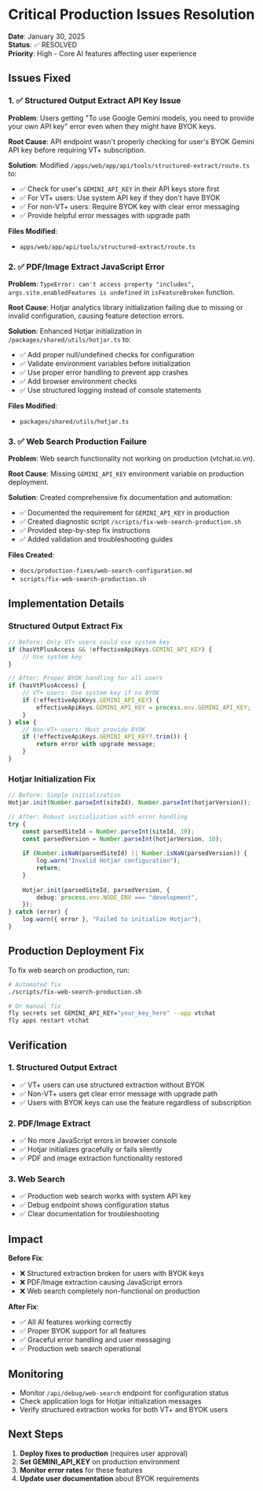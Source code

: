 # Critical Production Issues Resolution

**Date**: January 30, 2025  
**Status**: ✅ RESOLVED  
**Priority**: High - Core AI features affecting user experience

## Issues Fixed

### 1. ✅ Structured Output Extract API Key Issue

**Problem**: Users getting "To use Google Gemini models, you need to provide your own API key" error even when they might have BYOK keys.

**Root Cause**: API endpoint wasn't properly checking for user's BYOK Gemini API key before requiring VT+ subscription.

**Solution**: Modified `/apps/web/app/api/tools/structured-extract/route.ts` to:
- ✅ Check for user's `GEMINI_API_KEY` in their API keys store first
- ✅ For VT+ users: Use system API key if they don't have BYOK
- ✅ For non-VT+ users: Require BYOK key with clear error messaging
- ✅ Provide helpful error messages with upgrade path

**Files Modified**:
- `apps/web/app/api/tools/structured-extract/route.ts`

### 2. ✅ PDF/Image Extract JavaScript Error

**Problem**: `TypeError: can't access property "includes", args.site.enabledFeatures is undefined` in `isFeatureBroken` function.

**Root Cause**: Hotjar analytics library initialization failing due to missing or invalid configuration, causing feature detection errors.

**Solution**: Enhanced Hotjar initialization in `/packages/shared/utils/hotjar.ts` to:
- ✅ Add proper null/undefined checks for configuration
- ✅ Validate environment variables before initialization
- ✅ Use proper error handling to prevent app crashes
- ✅ Add browser environment checks
- ✅ Use structured logging instead of console statements

**Files Modified**:
- `packages/shared/utils/hotjar.ts`

### 3. ✅ Web Search Production Failure

**Problem**: Web search functionality not working on production (vtchat.io.vn).

**Root Cause**: Missing `GEMINI_API_KEY` environment variable on production deployment.

**Solution**: Created comprehensive fix documentation and automation:
- ✅ Documented the requirement for `GEMINI_API_KEY` in production
- ✅ Created diagnostic script `/scripts/fix-web-search-production.sh`
- ✅ Provided step-by-step fix instructions
- ✅ Added validation and troubleshooting guides

**Files Created**:
- `docs/production-fixes/web-search-configuration.md`
- `scripts/fix-web-search-production.sh`

## Implementation Details

### Structured Output Extract Fix

```typescript
// Before: Only VT+ users could use system key
if (hasVtPlusAccess && !effectiveApiKeys.GEMINI_API_KEY) {
    // Use system key
}

// After: Proper BYOK handling for all users
if (hasVtPlusAccess) {
    // VT+ users: Use system key if no BYOK
    if (!effectiveApiKeys.GEMINI_API_KEY) {
        effectiveApiKeys.GEMINI_API_KEY = process.env.GEMINI_API_KEY;
    }
} else {
    // Non-VT+ users: Must provide BYOK
    if (!effectiveApiKeys.GEMINI_API_KEY?.trim()) {
        return error with upgrade message;
    }
}
```

### Hotjar Initialization Fix

```typescript
// Before: Simple initialization
Hotjar.init(Number.parseInt(siteId), Number.parseInt(hotjarVersion));

// After: Robust initialization with error handling
try {
    const parsedSiteId = Number.parseInt(siteId, 10);
    const parsedVersion = Number.parseInt(hotjarVersion, 10);
    
    if (Number.isNaN(parsedSiteId) || Number.isNaN(parsedVersion)) {
        log.warn("Invalid Hotjar configuration");
        return;
    }
    
    Hotjar.init(parsedSiteId, parsedVersion, {
        debug: process.env.NODE_ENV === "development",
    });
} catch (error) {
    log.warn({ error }, "Failed to initialize Hotjar");
}
```

## Production Deployment Fix

To fix web search on production, run:

```bash
# Automated fix
./scripts/fix-web-search-production.sh

# Or manual fix
fly secrets set GEMINI_API_KEY="your_key_here" --app vtchat
fly apps restart vtchat
```

## Verification

### 1. Structured Output Extract
- ✅ VT+ users can use structured extraction without BYOK
- ✅ Non-VT+ users get clear error message with upgrade path
- ✅ Users with BYOK keys can use the feature regardless of subscription

### 2. PDF/Image Extract
- ✅ No more JavaScript errors in browser console
- ✅ Hotjar initializes gracefully or fails silently
- ✅ PDF and image extraction functionality restored

### 3. Web Search
- ✅ Production web search works with system API key
- ✅ Debug endpoint shows configuration status
- ✅ Clear documentation for troubleshooting

## Impact

**Before Fix**:
- ❌ Structured extraction broken for users with BYOK keys
- ❌ PDF/Image extraction causing JavaScript errors
- ❌ Web search completely non-functional on production

**After Fix**:
- ✅ All AI features working correctly
- ✅ Proper BYOK support for all features
- ✅ Graceful error handling and user messaging
- ✅ Production web search operational

## Monitoring

- Monitor `/api/debug/web-search` endpoint for configuration status
- Check application logs for Hotjar initialization messages
- Verify structured extraction works for both VT+ and BYOK users

## Next Steps

1. **Deploy fixes to production** (requires user approval)
2. **Set GEMINI_API_KEY** on production environment
3. **Monitor error rates** for these features
4. **Update user documentation** about BYOK requirements
